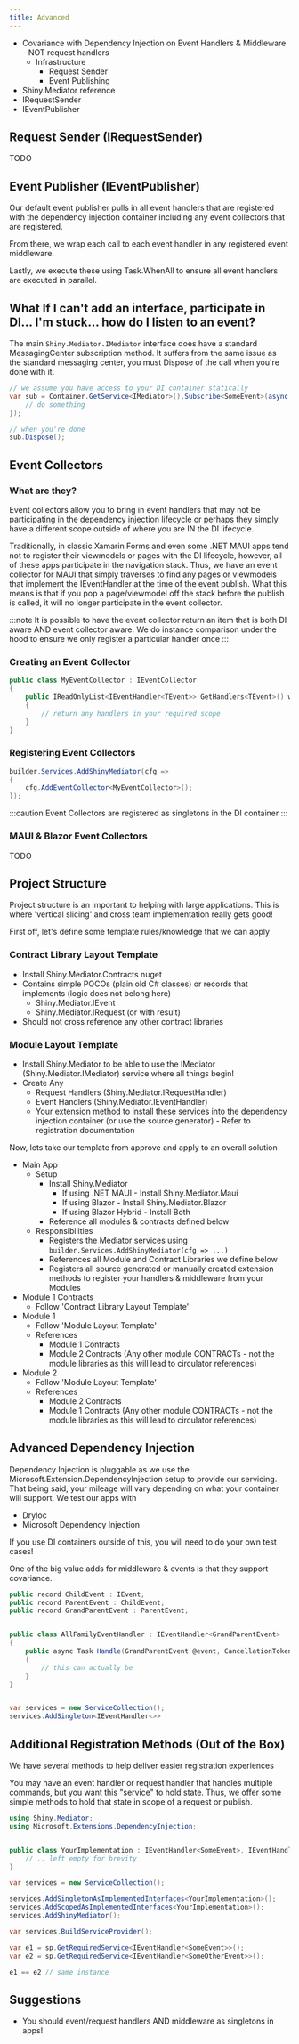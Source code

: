 ```yaml
---
title: Advanced
---
```


* Covariance with Dependency Injection on Event Handlers & Middleware - NOT request handlers
    * Infrastructure
        * Request Sender
        * Event Publishing
* Shiny.Mediator reference
* IRequestSender
* IEventPublisher

## Request Sender (IRequestSender)
TODO

## Event Publisher (IEventPublisher)

Our default event publisher pulls in all event handlers that are registered with the dependency injection container including any event collectors that are registered.

From there, we wrap each call to each event handler in any registered event middleware.  

Lastly, we execute these using Task.WhenAll to ensure all event handlers are executed in parallel. 


## What If I can't add an interface, participate in DI... I'm stuck... how do I listen to an event?
The main `Shiny.Mediator.IMediator` interface does have a standard MessagingCenter subscription method.  It suffers from the same issue as the standard messaging center, you must Dispose of the call when you're done with it.

```csharp
// we assume you have access to your DI container statically
var sub = Container.GetService<IMediator>().Subscribe<SomeEvent>(async (@event, ct) => {
    // do something
});

// when you're done
sub.Dispose();
```


## Event Collectors

### What are they?
Event collectors allow you to bring in event handlers that may not be participating in the dependency injection lifecycle or perhaps they simply have a different scope outside of where you are IN the DI lifecycle.

Traditionally, in classic Xamarin Forms and even some .NET MAUI apps tend not to register their viewmodels or pages with the DI lifecycle, however, all of these apps participate in the navigation stack.  Thus, we have an 
event collector for MAUI that simply traverses to find any pages or viewmodels that implement the IEventHandler at the time of the event publish.  What this means is that if you pop a page/viewmodel off the stack
before the publish is called, it will no longer participate in the event collector.

:::note
It is possible to have the event collector return an item that is both DI aware AND event collector aware.  We do instance comparison under the hood to ensure we only register a particular handler once
:::


### Creating an Event Collector

```csharp
public class MyEventCollector : IEventCollector
{
    public IReadOnlyList<IEventHandler<TEvent>> GetHandlers<TEvent>() where TEvent : IEvent
    {
        // return any handlers in your required scope
    }
}
```

### Registering Event Collectors

```csharp
builder.Services.AddShinyMediator(cfg => 
{
    cfg.AddEventCollector<MyEventCollector>();
});
```

:::caution
Event Collectors are registered as singletons in the DI container
:::

### MAUI & Blazor Event Collectors
TODO
    
## Project Structure

Project structure is an important to helping with large applications.  This is where 'vertical slicing' and cross team implementation really gets good!

First off, let's define some template rules/knowledge that we can apply

### Contract Library Layout Template
* Install Shiny.Mediator.Contracts nuget
* Contains simple POCOs (plain old C# classes) or records that implements (logic does not belong here)
    * Shiny.Mediator.IEvent
    * Shiny.Mediator.IRequest (or with result)
* Should not cross reference any other contract libraries

### Module Layout Template
<ul class="list-inside list-disc">
<li>Install Shiny.Mediator to be able to use the IMediator (Shiny.Mediator.IMediator) service where all things begin!</li>
<li>Create Any
    <ul class="list-inside list-disc">
        <li>Request Handlers (Shiny.Mediator.IRequestHandler)</li>
        <li>Event Handlers (Shiny.Mediator.IEventHandler)</li>
        <li>Your extension method to install these services into the dependency injection container (or use the source generator) - Refer to registration documentation</li>
    </ul>
</li>
</ul>

Now, lets take our template from approve and apply to an overall solution


- Main App
    - Setup
        - Install Shiny.Mediator
            - If using .NET MAUI - Install Shiny.Mediator.Maui
            - If using Blazor - Install Shiny.Mediator.Blazor
            - If using Blazor Hybrid - Install Both
        - Reference all modules & contracts defined below
    - Responsibilities
        - Registers the Mediator services using `builder.Services.AddShinyMediator(cfg => ...)`
        - References all Module and Contract Libraries we define below
        - Registers all source generated or manually created extension methods to register your handlers & middleware from your Modules
- Module 1 Contracts
    - Follow 'Contract Library Layout Template'
- Module 1
    - Follow 'Module Layout Template'
    - References
        - Module 1 Contracts
        - Module 2 Contracts (Any other module CONTRACTs - not the module libraries as this will lead to circulator references)
- Module 2
    - Follow 'Module Layout Template'
    - References
        - Module 2 Contracts
        - Module 1 Contracts (Any other module CONTRACTs - not the module libraries as this will lead to circulator references)

## Advanced Dependency Injection

Dependency Injection is pluggable as we use the Microsoft.Extension.DependencyInjection setup to provide our servicing.
That being said, your mileage will vary depending on what your container will support.  We test our apps with 
* DryIoc
* Microsoft Dependency Injection

If you use DI containers outside of this, you will need to do your own test cases!

One of the big value adds for middleware & events is that they support covariance.

```csharp
public record ChildEvent : IEvent;
public record ParentEvent : ChildEvent;
public record GrandParentEvent : ParentEvent;


public class AllFamilyEventHandler : IEventHandler<GrandParentEvent> 
{
    public async Task Handle(GrandParentEvent @event, CancellationToken cancellationToken) 
    {
        // this can actually be 
    }
}


var services = new ServiceCollection();
services.AddSingleton<IEventHandler<>>

```


## Additional Registration Methods (Out of the Box)

We have several methods to help deliver easier registration experiences

You may have an event handler or request handler that handles multiple commands, but you want this "service" to hold state.
Thus, we offer some simple methods to hold that state in scope of a request or publish.

```csharp
using Shiny.Mediator;
using Microsoft.Extensions.DependencyInjection;


public class YourImplementation : IEventHandler<SomeEvent>, IEventHandler<SomeOtherEvent>, IRequestHandler<MyRequest>, IRequestHandler<AnotherRequest> {
    // .. left empty for brevity
}

var services = new ServiceCollection();

services.AddSingletonAsImplementedInterfaces<YourImplementation>();
services.AddScopedAsImplementedInterfaces<YourImplementation>();
services.AddShinyMediator();

var services.BuildServiceProvider();

var e1 = sp.GetRequiredService<IEventHandler<SomeEvent>>();
var e2 = sp.GetRequiredService<IEventHandler<SomeOtherEvent>>();

e1 == e2 // same instance

```

## Suggestions
* You should event/request handlers AND middleware as singletons in apps!

